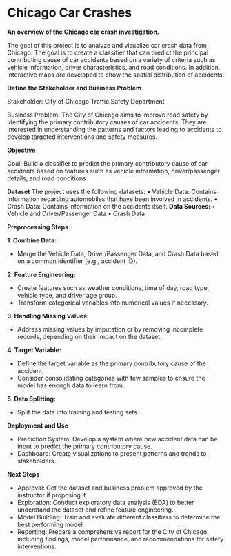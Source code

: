 # Chicago Car Crashes
**An overview of the Chicago car crash investigation.**

The goal of this project is to analyze and visualize car crash data from Chicago. The goal is to create a classifier that can predict the principal contributing cause of car accidents based on a variety of criteria such as vehicle information, driver characteristics, and road conditions. In addition, interactive maps are developed to show the spatial distribution of accidents.

**Define the Stakeholder and Business Problem**

Stakeholder: City of Chicago Traffic Safety Department

Business Problem: The City of Chicago aims to improve road safety by identifying the primary contributory causes of car accidents. They are interested in understanding the patterns and factors leading to accidents to develop targeted interventions and safety measures.

**Objective**

Goal: Build a classifier to predict the primary contributory cause of car accidents based on features such as vehicle information, driver/passenger details, and road conditions

**Dataset**
The project uses the following datasets:
•	Vehicle Data: Contains information regarding automobiles that have been involved in accidents.
•	Crash Data: Contains information on the accidents itself.
**Data Sources:**
•	Vehicle and Driver/Passenger Data
•	Crash Data

**Preprocessing Steps**

**1. Combine Data:**
   - Merge the Vehicle Data, Driver/Passenger Data, and Crash Data based on a common identifier (e.g., accident ID).

**2. Feature Engineering:**
   - Create features such as weather conditions, time of day, road type, vehicle type, and driver age group.
   - Transform categorical variables into numerical values if necessary.

**3. Handling Missing Values:**
   - Address missing values by imputation or by removing incomplete records, depending on their impact on the dataset.

**4. Target Variable:**
   - Define the target variable as the primary contributory cause of the accident.
   - Consider consolidating categories with few samples to ensure the model has enough data to learn from.

**5. Data Splitting:**
   - Split the data into training and testing sets.

**Deployment and Use**

- Prediction System: Develop a system where new accident data can be input to predict the primary contributory cause.
- Dashboard: Create visualizations to present patterns and trends to stakeholders.

**Next Steps**

- Approval: Get the dataset and business problem approved by the instructor if proposing it.
- Exploration: Conduct exploratory data analysis (EDA) to better understand the dataset and refine feature engineering.
- Model Building: Train and evaluate different classifiers to determine the best performing model.
- Reporting: Prepare a comprehensive report for the City of Chicago, including findings, model performance, and recommendations for safety interventions.


